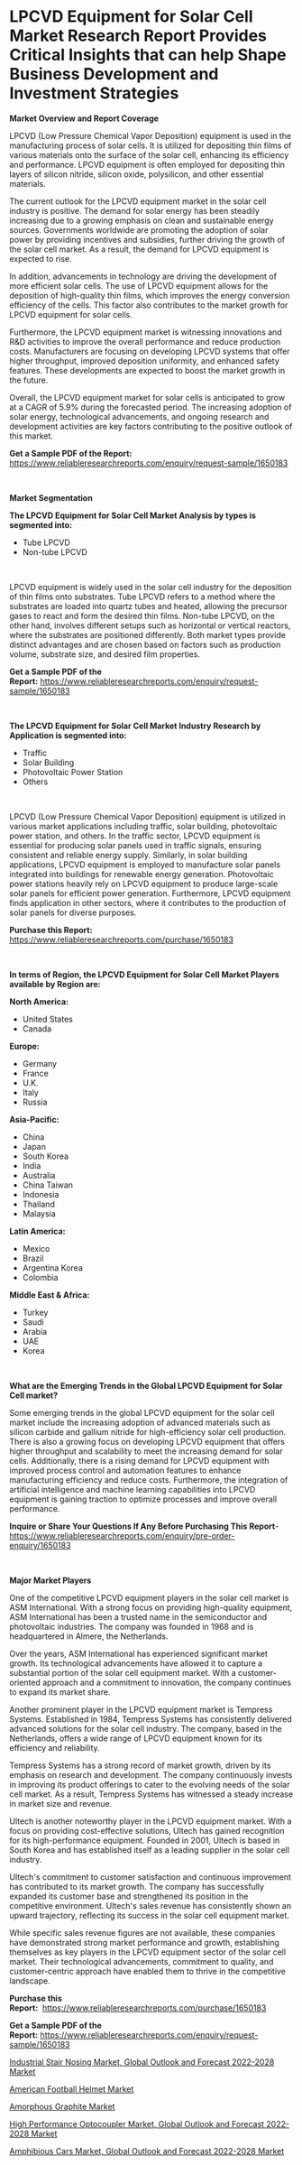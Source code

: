 <p><h1>LPCVD Equipment for Solar Cell Market Research Report Provides Critical Insights that can help Shape Business Development and Investment Strategies</h1></p><p><strong>Market Overview and Report Coverage</strong></p>
<p><p>LPCVD (Low Pressure Chemical Vapor Deposition) equipment is used in the manufacturing process of solar cells. It is utilized for depositing thin films of various materials onto the surface of the solar cell, enhancing its efficiency and performance. LPCVD equipment is often employed for depositing thin layers of silicon nitride, silicon oxide, polysilicon, and other essential materials.</p><p>The current outlook for the LPCVD equipment market in the solar cell industry is positive. The demand for solar energy has been steadily increasing due to a growing emphasis on clean and sustainable energy sources. Governments worldwide are promoting the adoption of solar power by providing incentives and subsidies, further driving the growth of the solar cell market. As a result, the demand for LPCVD equipment is expected to rise.</p><p>In addition, advancements in technology are driving the development of more efficient solar cells. The use of LPCVD equipment allows for the deposition of high-quality thin films, which improves the energy conversion efficiency of the cells. This factor also contributes to the market growth for LPCVD equipment for solar cells.</p><p>Furthermore, the LPCVD equipment market is witnessing innovations and R&D activities to improve the overall performance and reduce production costs. Manufacturers are focusing on developing LPCVD systems that offer higher throughput, improved deposition uniformity, and enhanced safety features. These developments are expected to boost the market growth in the future.</p><p>Overall, the LPCVD equipment market for solar cells is anticipated to grow at a CAGR of 5.9% during the forecasted period. The increasing adoption of solar energy, technological advancements, and ongoing research and development activities are key factors contributing to the positive outlook of this market.</p></p>
<p><strong>Get a Sample PDF of the Report:</strong> <a href="https://www.reliableresearchreports.com/enquiry/request-sample/1650183">https://www.reliableresearchreports.com/enquiry/request-sample/1650183</a></p>
<p>&nbsp;</p>
<p><strong>Market Segmentation</strong></p>
<p><strong>The LPCVD Equipment for Solar Cell Market Analysis by types is segmented into:</strong></p>
<p><ul><li>Tube LPCVD</li><li>Non-tube LPCVD</li></ul></p>
<p>&nbsp;</p>
<p><p>LPCVD equipment is widely used in the solar cell industry for the deposition of thin films onto substrates. Tube LPCVD refers to a method where the substrates are loaded into quartz tubes and heated, allowing the precursor gases to react and form the desired thin films. Non-tube LPCVD, on the other hand, involves different setups such as horizontal or vertical reactors, where the substrates are positioned differently. Both market types provide distinct advantages and are chosen based on factors such as production volume, substrate size, and desired film properties.</p></p>
<p><strong>Get a Sample PDF of the Report:</strong>&nbsp;<a href="https://www.reliableresearchreports.com/enquiry/request-sample/1650183">https://www.reliableresearchreports.com/enquiry/request-sample/1650183</a></p>
<p>&nbsp;</p>
<p><strong>The LPCVD Equipment for Solar Cell Market Industry Research by Application is segmented into:</strong></p>
<p><ul><li>Traffic</li><li>Solar Building</li><li>Photovoltaic Power Station</li><li>Others</li></ul></p>
<p>&nbsp;</p>
<p><p>LPCVD (Low Pressure Chemical Vapor Deposition) equipment is utilized in various market applications including traffic, solar building, photovoltaic power station, and others. In the traffic sector, LPCVD equipment is essential for producing solar panels used in traffic signals, ensuring consistent and reliable energy supply. Similarly, in solar building applications, LPCVD equipment is employed to manufacture solar panels integrated into buildings for renewable energy generation. Photovoltaic power stations heavily rely on LPCVD equipment to produce large-scale solar panels for efficient power generation. Furthermore, LPCVD equipment finds application in other sectors, where it contributes to the production of solar panels for diverse purposes.</p></p>
<p><strong>Purchase this Report:</strong>&nbsp; <a href="https://www.reliableresearchreports.com/purchase/1650183">https://www.reliableresearchreports.com/purchase/1650183</a></p>
<p>&nbsp;</p>
<p><strong>In terms of Region, the LPCVD Equipment for Solar Cell Market Players available by Region are:</strong></p>
<p>
    <p> <strong> North America: </strong>
        <ul>
            <li>United States</li>
            <li>Canada</li>
        </ul>
        </p> 
    <p> <strong> Europe: </strong>
        <ul>
            <li>Germany</li>
            <li>France</li>
            <li>U.K.</li>
            <li>Italy</li>
            <li>Russia</li>
        </ul>
        </p> 
    <p> <strong> Asia-Pacific: </strong>
        <ul>
            <li>China</li>
            <li>Japan</li>
            <li>South Korea</li>
            <li>India</li>
            <li>Australia</li>
            <li>China Taiwan</li>
            <li>Indonesia</li>
            <li>Thailand</li>
            <li>Malaysia</li>
        </ul>
        </p> 
    <p> <strong> Latin America: </strong>
        <ul>
            <li>Mexico</li>
            <li>Brazil</li>
            <li>Argentina Korea</li>
            <li>Colombia</li>
        </ul>
        </p> 
    <p> <strong> Middle East & Africa: </strong>
        <ul>
            <li>Turkey</li>
            <li>Saudi</li>
            <li>Arabia</li>
            <li>UAE</li>
            <li>Korea</li>
        </ul>
    </p>
    </p>
<p>&nbsp;</p>
<p><strong>What are the Emerging Trends in the Global LPCVD Equipment for Solar Cell market?</strong></p>
<p><p>Some emerging trends in the global LPCVD equipment for the solar cell market include the increasing adoption of advanced materials such as silicon carbide and gallium nitride for high-efficiency solar cell production. There is also a growing focus on developing LPCVD equipment that offers higher throughput and scalability to meet the increasing demand for solar cells. Additionally, there is a rising demand for LPCVD equipment with improved process control and automation features to enhance manufacturing efficiency and reduce costs. Furthermore, the integration of artificial intelligence and machine learning capabilities into LPCVD equipment is gaining traction to optimize processes and improve overall performance.</p></p>
<p><strong>Inquire or Share Your Questions If Any Before Purchasing This Report</strong>- <a href="https://www.reliableresearchreports.com/enquiry/pre-order-enquiry/1650183">https://www.reliableresearchreports.com/enquiry/pre-order-enquiry/1650183</a></p>
<p>&nbsp;</p>
<p><strong>Major Market Players</strong></p>
<p><p>One of the competitive LPCVD equipment players in the solar cell market is ASM International. With a strong focus on providing high-quality equipment, ASM International has been a trusted name in the semiconductor and photovoltaic industries. The company was founded in 1968 and is headquartered in Almere, the Netherlands.</p><p>Over the years, ASM International has experienced significant market growth. Its technological advancements have allowed it to capture a substantial portion of the solar cell equipment market. With a customer-oriented approach and a commitment to innovation, the company continues to expand its market share.</p><p>Another prominent player in the LPCVD equipment market is Tempress Systems. Established in 1984, Tempress Systems has consistently delivered advanced solutions for the solar cell industry. The company, based in the Netherlands, offers a wide range of LPCVD equipment known for its efficiency and reliability.</p><p>Tempress Systems has a strong record of market growth, driven by its emphasis on research and development. The company continuously invests in improving its product offerings to cater to the evolving needs of the solar cell market. As a result, Tempress Systems has witnessed a steady increase in market size and revenue.</p><p>Ultech is another noteworthy player in the LPCVD equipment market. With a focus on providing cost-effective solutions, Ultech has gained recognition for its high-performance equipment. Founded in 2001, Ultech is based in South Korea and has established itself as a leading supplier in the solar cell industry.</p><p>Ultech's commitment to customer satisfaction and continuous improvement has contributed to its market growth. The company has successfully expanded its customer base and strengthened its position in the competitive environment. Ultech's sales revenue has consistently shown an upward trajectory, reflecting its success in the solar cell equipment market.</p><p>While specific sales revenue figures are not available, these companies have demonstrated strong market performance and growth, establishing themselves as key players in the LPCVD equipment sector of the solar cell market. Their technological advancements, commitment to quality, and customer-centric approach have enabled them to thrive in the competitive landscape.</p></p>
<p><strong>Purchase this Report:</strong>&nbsp;&nbsp;<a href="https://www.reliableresearchreports.com/purchase/1650183">https://www.reliableresearchreports.com/purchase/1650183</a></p>
<p></p>
<p><strong>Get a Sample PDF of the Report:</strong>&nbsp;<a href="https://www.reliableresearchreports.com/enquiry/request-sample/1650183">https://www.reliableresearchreports.com/enquiry/request-sample/1650183</a></p>
<p><p><a href="https://www.linkedin.com/pulse/industrial-stair-nosing-market-global-outlook-forecast/">Industrial Stair Nosing Market, Global Outlook and Forecast 2022-2028 Market</a></p><p><a href="https://medium.com/@humanhydrohq/american-football-helmet-market-size-growth-forecast-2023-2030-033b81e8c875">American Football Helmet Market</a></p><p><a href="https://medium.com/@kelsitorphy644/amorphous-graphite-market-size-growth-forecast-2023-2030-7ace38d4fbce">Amorphous Graphite Market</a></p><p><a href="https://www.linkedin.com/pulse/high-performance-optocoupler-market-global-outlook-forecast/">High Performance Optocoupler Market, Global Outlook and Forecast 2022-2028 Market</a></p><p><a href="https://www.linkedin.com/pulse/amphibious-cars-market-global-outlook-forecast-2022-2028/">Amphibious Cars Market, Global Outlook and Forecast 2022-2028 Market</a></p></p>